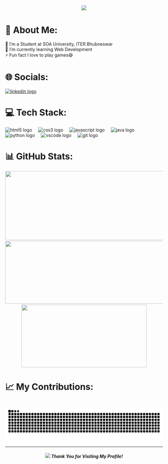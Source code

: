 <h1 align="center">
    <img src="https://readme-typing-svg.herokuapp.com/?font=Righteous&size=35&center=true&vCenter=true&width=500&height=70&duration=4000&lines=Hi+There!+👋;+I'm+Pabitra+Mahakur!;" />
</h1>

# 💫 About Me:
🔭 I’m a Student at SOA University, ITER Bhubneswar<br>🌱 I’m currently learning Web Development<br>⚡ Fun fact I love to play games😅

# 🌐 Socials:
<div align="left">
  <a href="https://www.linkedin.com/in/pabitra-mahakur-a0a446294/" target="_blank">
    <img src="https://raw.githubusercontent.com/maurodesouza/profile-readme-generator/master/src/assets/icons/social/linkedin/default.svg" width="52" height="40" alt="linkedin logo"  />
  </a>

# 💻 Tech Stack:
<div align="left">
  <img src="https://cdn.simpleicons.org/html5/E34F26" height="40" alt="html5 logo"  />
  <img width="12" />
  <img src="https://cdn.simpleicons.org/css3/1572B6" height="40" alt="css3 logo"  />
  <img width="12" />
  <img src="https://cdn.simpleicons.org/javascript/F7DF1E" height="40" alt="javascript logo"  />
  <img width="12" />
  <img src="https://cdn.jsdelivr.net/gh/devicons/devicon/icons/java/java-original.svg" height="40" alt="java logo"  />
  <img width="12" />
  <img src="https://cdn.jsdelivr.net/gh/devicons/devicon/icons/python/python-original.svg" height="40" alt="python logo"  />
  <img width="12" />
  <img src="https://cdn.jsdelivr.net/gh/devicons/devicon/icons/vscode/vscode-original.svg" height="40" alt="vscode logo"  />
  <img width="12" />
  <img src="https://cdn.simpleicons.org/git/F05032" height="40" alt="git logo"  />
</div>

# 📊 GitHub Stats:
</div>

<p align="center">
  <img width="800" height="220" src="https://github-readme-streak-stats.herokuapp.com/?user=pabitra03&theme=highcontrast&border_radius=5&card_width=540">
  <img width="600" height="200" src="https://github-readme-stats.vercel.app/api?username=pabitra03&show_icons=true&theme=vision-friendly-dark"><br>
  <img width="400" height="200" src="https://github-readme-stats.vercel.app/api/top-langs?username=Pabitra03&size_weight=0.0005&count_weight=0.3&layout=compact&theme=vision-friendly-dark">
</p>

# 📈 My Contributions:
<div align="center">
    
  <br clear="both">

<img src="https://raw.githubusercontent.com/Pabitra03/Pabitra03/output/snake.svg" alt="Snake animation" />


  ---
  #### <img src="https://media.giphy.com/media/lGhBlBMIN2XsEteTN3/giphy.gif" width="60"> <em><b>Thank You for Visiting My Profile!</b></em>

  <div id="header" align="center">
  <img src="https://visitcount.itsvg.in/api?id=pabitra03&style=for-the-badge&color=blue" alt=""/>
</div>
</div>
